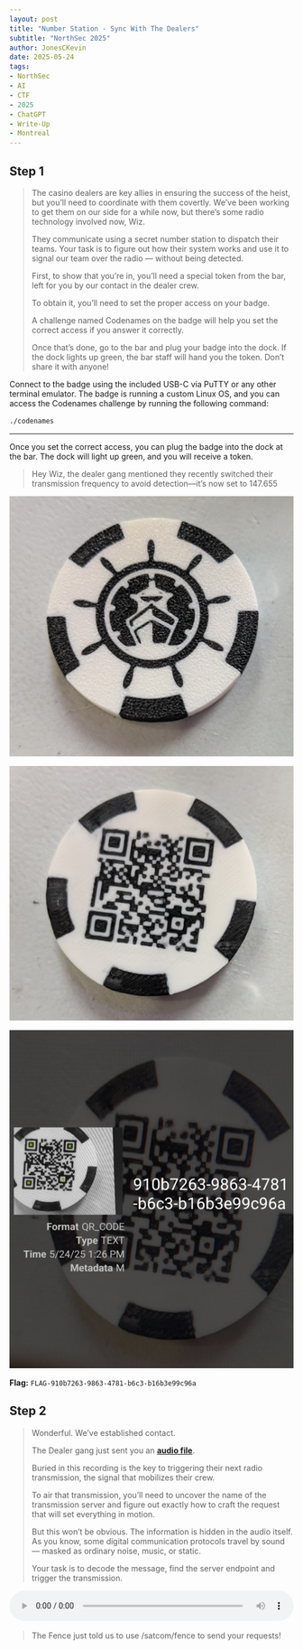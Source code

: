 ```yaml
---
layout: post
title: "Number Station - Sync With The Dealers"
subtitle: "NorthSec 2025"
author: JonesCKevin
date: 2025-05-24
tags:
- NorthSec
- AI
- CTF
- 2025
- ChatGPT
- Write-Up
- Montreal
---
```


## Step 1

>The casino dealers are key allies in ensuring the success of the heist, but you’ll need to coordinate with them covertly. We’ve been working to get them on our side for a while now, but there’s some radio technology involved now, Wiz.
>
>They communicate using a secret number station to dispatch their teams. Your task is to figure out how their system works and use it to signal our team over the radio — without being detected.
>
>First, to show that you’re in, you’ll need a special token from the bar, left for you by our contact in the dealer crew.
>
>To obtain it, you’ll need to set the proper access on your badge.
>
>A challenge named Codenames on the badge will help you set the correct access if you answer it correctly.
>
>Once that’s done, go to the bar and plug your badge into the dock. If the dock lights up green, the bar staff will hand you the token. Don’t share it with anyone!

Connect to the badge using the included USB-C via PuTTY or any other terminal emulator. The badge is running a custom Linux OS, and you can access the Codenames challenge by running the following command:

```bash
./codenames
```

---

Once you set the correct access, you can plug the badge into the dock at the bar. The dock will light up green, and you will receive a token.

>Hey Wiz, the dealer gang mentioned they recently switched their transmission frequency to avoid detection—it’s now set to 147.655

![Token](2.png)

![Token](3.png)

![Token](4.png)


**Flag:** `FLAG-910b7263-9863-4781-b6c3-b16b3e99c96a`

## Step 2

>Wonderful. We’ve established contact.
>
>The Dealer gang just sent you an [**audio file**](./petit_poney.mp3).
>
>Buried in this recording is the key to triggering their next radio transmission, the signal that mobilizes their crew.
>
>To air that transmission, you’ll need to uncover the name of the transmission server and figure out exactly how to craft the request that will set everything in motion.
>
>But this won’t be obvious. The information is hidden in the audio itself. As you know, some digital communication protocols travel by sound — masked as ordinary noise, music, or static.
>
>Your task is to decode the message, find the server endpoint and trigger the transmission.

<audio controls preload="auto" style="width: 100%; max-width: 600px;">
    <source src="./petit_poney.mp3" type="audio/mpeg">
    Your browser does not support the audio element.
</audio>

>The Fence just told us to use /satcom/fence to send your requests!